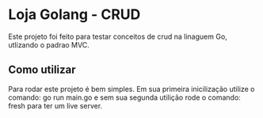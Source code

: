 
# Loja Golang - CRUD

Este projeto foi feito para testar conceitos de crud na linaguem Go, utlizando o padrao MVC.


## Como utilizar
Para rodar este projeto é bem simples. Em sua primeira inicilização utilize o comando: go run main.go e sem sua segunda utilição rode o comando: fresh para ter um live server.